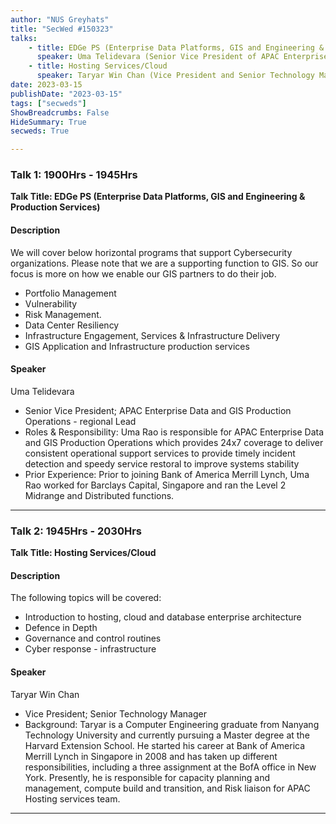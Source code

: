```yaml
---
author: "NUS Greyhats"
title: "SecWed #150323"
talks:
    - title: EDGe PS (Enterprise Data Platforms, GIS and Engineering & Production Services)
      speaker: Uma Telidevara (Senior Vice President of APAC Enterprise Data and GIS Production Operations from Bank of America)
    - title: Hosting Services/Cloud
      speaker: Taryar Win Chan (Vice President and Senior Technology Manager from Bank of America)
date: 2023-03-15
publishDate: "2023-03-15"
tags: ["secweds"]
ShowBreadcrumbs: False
HideSummary: True
secweds: True

---
```



### Talk 1: 1900Hrs - 1945Hrs
**Talk Title: EDGe PS (Enterprise Data Platforms, GIS and Engineering & Production Services)**

#### Description

We will cover below horizontal programs that support Cybersecurity organizations. Please note that we are a supporting function to GIS. So our focus is more on how we enable our GIS partners to do their job.

 - Portfolio Management
 - Vulnerability
 - Risk Management.
 - Data Center Resiliency
 - Infrastructure Engagement, Services & Infrastructure Delivery
 - GIS Application and Infrastructure production services

#### Speaker

Uma Telidevara
 - Senior Vice President; APAC Enterprise Data and GIS Production Operations - regional Lead
 - Roles & Responsibility: Uma Rao is responsible for APAC Enterprise Data and GIS Production Operations which provides 24x7 coverage to deliver consistent operational support services to provide timely incident detection and speedy service restoral to improve systems stability
 - Prior Experience: Prior to joining Bank of America Merrill Lynch, Uma Rao worked for Barclays Capital, Singapore and ran the Level 2 Midrange and Distributed functions.

---

### Talk 2: 1945Hrs - 2030Hrs
**Talk Title: Hosting Services/Cloud**

#### Description

The following topics will be covered:  

 - Introduction to hosting, cloud and database enterprise architecture
 - Defence in Depth
 - Governance and control routines
 - Cyber response - infrastructure

#### Speaker

Taryar Win Chan
 - Vice President; Senior Technology Manager
 - Background: Taryar is a Computer Engineering graduate from Nanyang Technology University and currently pursuing a Master degree at the Harvard Extension School. He started his career at Bank of America Merrill Lynch in Singapore in 2008 and has taken up different responsibilities, including a three assignment at the BofA office in New York. Presently, he is responsible for capacity planning and management, compute build and transition, and Risk liaison for APAC Hosting services team.

---

